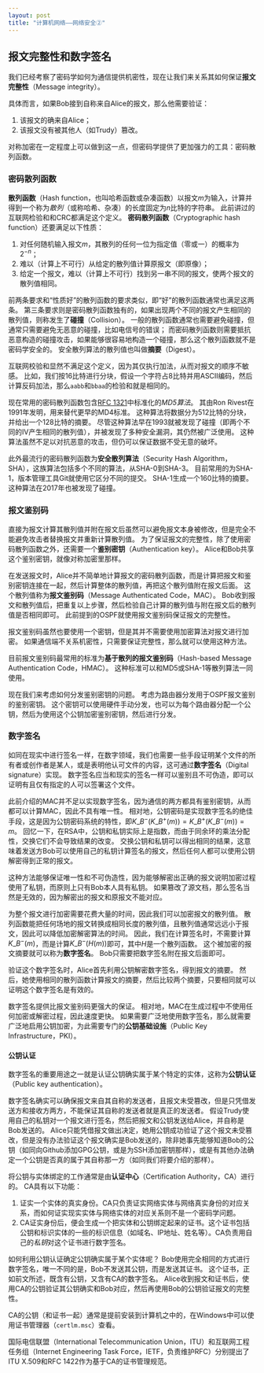 ```yaml
---
layout: post
title: "计算机网络——网络安全②"
---
```



## 报文完整性和数字签名

我们已经考察了密码学如何为通信提供机密性，现在让我们来关系其如何保证**报文完整性**（Message integrity）。

具体而言，如果Bob接到自称来自Alice的报文，那么他需要验证：
1. 该报文的确来自Alice；
2. 该报文没有被其他人（如Trudy）篡改。

对称加密在一定程度上可以做到这一点，但密码学提供了更加强力的工具：密码散列函数。

### 密码散列函数

**散列函数**（Hash function，也叫哈希函数或杂凑函数）以报文$m$为输入，计算并得到一个称为*散列*（或称哈希、杂凑）的长度固定为$n$比特的字符串。
此前讲过的互联网检验和和CRC都满足这个定义。
**密码散列函数**（Cryptographic hash function）还要满足以下性质：
1. 对任何随机输入报文$m$，其散列的任何一位为指定值（零或一）的概率为$2^{-n}$；
2. 难以（计算上不可行）从给定的散列值计算原报文（即原像）；
3. 给定一个报文，难以（计算上不可行）找到另一串不同的报文，使两个报文的散列值相同。

前两条要求和“性质好”的散列函数的要求类似，即“好”的散列函数通常也满足这两条。
第三条要求则是密码散列函数独有的，如果出现两个不同的报文产生相同的散列值，则称发生了**碰撞**（Collision）。
一般的散列函数通常也需要避免碰撞，但通常只需要避免无恶意的碰撞，比如电信号的错误；
而密码散列函数则需要抵抗恶意构造的碰撞攻击，如果能够很容易地构造一个碰撞，那么这个散列函数就不是密码学安全的。
安全散列算法的散列值也叫做**摘要**（Digest）。

互联网校验和显然不满足这个定义，因为其仅执行加法，从而对报文的顺序不敏感。
比如，我们按16比特进行分块，假设一个字符占8比特并用ASCII编码，然后计算反码加法，那么`aabb`和`bbaa`的检验和就是相同的。

现在常用的密码散列函数包含[RFC 1321](https://www.rfc-editor.org/rfc/rfc1321)中标准化的*MD5算法*。
其由Ron Rivest在1991年发明，用来替代更早的MD4标准。
这种算法将数据分为512比特的分块，并给出一个128比特的摘要。
尽管这种算法早在1993就被发现了碰撞（即两个不同的IV产生相同的散列值），并被发现了多种安全漏洞，其仍然被广泛使用。
这种算法虽然不足以对抗恶意的攻击，但仍可以保证数据不受无意的破坏。

此外最流行的密码散列函数为**安全散列算法**（Security Hash Algorithm，SHA），这族算法包括多个不同的算法，从SHA-0到SHA-3。
目前常用的为SHA-1，版本管理工具Git就使用它区分不同的提交。
SHA-1生成一个160比特的摘要。
这种算法在2017年也被发现了碰撞。

### 报文鉴别码

直接为报文计算其散列值并附在报文后虽然可以避免报文本身被修改，但是完全不能避免攻击者替换报文并重新计算散列值。
为了保证报文的完整性，除了使用密码散列函数之外，还需要一个**鉴别密钥**（Authentication key）。
Alice和Bob共享这个鉴别密钥，就像对称加密里那样。

在发送报文时，Alice并不简单地计算报文的密码散列函数，而是计算把报文和鉴别密钥连接在一起，然后计算整体的散列值，再把这个散列值附在报文后面。
这个散列值称为**报文鉴别码**（Message Authenticated Code，MAC）。
Bob收到报文和散列值后，把重复以上步骤，然后检验自己计算的散列值与附在报文后的散列值是否相同即可。
此前提到的OSPF就使用报文鉴别码保证报文的完整性。

报文鉴别码虽然也要使用一个密钥，但是其并不需要使用加密算法对报文进行加密。
如果通信端不关系机密性，只需要保证完整性，那么就可以使用这种方法。

目前报文鉴别码最常用的标准为**基于散列的报文鉴别码**（Hash-based Message Authentication Code，HMAC）。
这种标准可以和MD5或SHA-1等散列算法一同使用。

现在我们来考虑如何分发鉴别密钥的问题。
考虑为路由器分发用于OSPF报文鉴别的鉴别密钥。
这个密钥可以使用硬件手动分发，也可以为每个路由器分配一个公钥，然后为使用这个公钥加密鉴别密钥，然后进行分发。

### 数字签名

如同在现实中进行签名一样，在数字领域，我们也需要一些手段证明某个文件的所有者或创作者是某人，或是表明他认可文件的内容，这可通过**数字签名**（Digital signature）实现。
数字签名应当和现实的签名一样可以鉴别且不可伪造，即可以证明有且仅有指定的人可以签署这个文件。

此前介绍的MAC并不足以实现数字签名，因为通信的两方都具有鉴别密钥，从而都可以计算MAC，因此不具有唯一性。
相对地，公钥密码是实现数字签名的绝佳手段，这是因为公钥密码系统的特性，即$K\_B^-(K\_B^+(m)) = K\_B^+(K\_B^-(m)) = m$。
回忆一下，在RSA中，公钥和私钥实际上是指数，而由于同余环的乘法分配性，交换它们不会导致结果的改变。
交换公钥和私钥可以得出相同的结果，这意味着发送方Bob可以使用自己的私钥计算签名的报文，然后任何人都可以使用公钥解密得到正常的报文。

这种方法能够保证唯一性和不可伪造性，因为能够解密出正确的报文说明加密过程使用了私钥，而原则上只有Bob本人具有私钥。
如果篡改了源文档，那么签名当然是无效的，因为解密出的报文和原报文不能对应。

为整个报文进行加密需要花费大量的时间，因此我们可以加密报文的散列值。
散列函数能把任何场地的报文转换成相同长度的散列值，且散列值通常远远小于报文，因此可以降低加密解密算法的时间。
因此，我们在计算签名时，不需要计算$K\_B^-(m)$，而是计算$K\_B^-(H(m))$即可，其中$H$是一个散列函数。
这个被加密的报文摘要就可以称为**数字签名**。
Bob只需要把数字签名附在报文后面即可。

验证这个数字签名时，Alice首先利用公钥解密数字签名，得到报文的摘要。
然后，她使用相同的散列函数计算报文的摘要，然后比较两个摘要，只要相同就可以证明这个数字签名是有效的。

数字签名提供比报文鉴别码更强大的保证。
相对地，MAC在生成过程中不使用任何加密或解密过程，因此速度更快。
如果需要广泛地使用数字签名，那么就需要广泛地启用公钥加密，为此需要专门的**公钥基础设施**（Public Key Infrastructure，PKI）。

#### 公钥认证

数字签名的重要用途之一就是认证公钥确实属于某个特定的实体，这称为**公钥认证**（Public key authentication）。

数字签名确实可以确保报文来自其自称的发送者，且报文未受篡改，但是只凭借发送方和接收方两方，不能保证其自称的发送者就是真正的发送者。
假设Trudy使用自己的私钥对一个报文进行签名，然后把报文和公钥发送给Alice，并自称是Bob发送的。
Alice只能凭借报文做出决定，她用公钥成功验证了这个报文未受篡改，但是没有办法验证这个报文确实是Bob发送的，除非她事先能够知道Bob的公钥（如同向Github添加GPG公钥，或是为SSH添加密钥那样），或是有其他办法确定一个公钥是否真的属于其自称那一方（如同我们将要介绍的那样）。

将公钥与实体绑定的工作通常是由**认证中心**（Certification Authority，CA）进行的。
CA具有以下功能：
1. 证实一个实体的真实身份。CA只负责证实网络实体与网络真实身份的对应关系，而如何证实现实实体与网络实体的对应关系则不是一个密码学问题。
2. CA证实身份后，便会生成一个把实体和公钥绑定起来的证书。这个证书包括公钥和标识实体的一些的标识信息（如域名、IP地址、姓名等）。CA负责用自己的*私钥*对这个证书进行数字签名。

如何利用公钥认证确定公钥确实属于某个实体呢？
Bob使用完全相同的方式进行数字签名，唯一不同的是，Bob不发送其公钥，而是发送其证书。
这个证书，正如前文所述，既含有公钥，又含有CA的数字签名。
Alice收到报文和证书后，使用CA的公钥验证其公钥确实和Bob对应，然后再使用Bob的公钥验证报文的完整性。

CA的公钥（和证书一起）通常是提前安装到计算机之中的，在Windows中可以使用证书管理器（`certlm.msc`）查看。

国际电信联盟（International Telecommunication Union，ITU）和互联网工程任务组（Internet Engineering Task Force，IETF，负责维护RFC）分别提出了ITU X.509和RFC 1422作为基于CA的证书管理规范。
